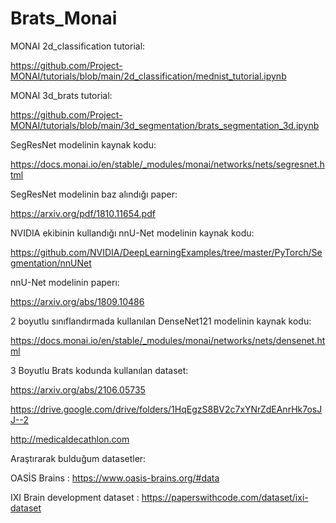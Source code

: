 # Brats_Monai

MONAI 2d_classification tutorial:

https://github.com/Project-MONAI/tutorials/blob/main/2d_classification/mednist_tutorial.ipynb

MONAI 3d_brats tutorial:

https://github.com/Project-MONAI/tutorials/blob/main/3d_segmentation/brats_segmentation_3d.ipynb

SegResNet modelinin kaynak kodu:

https://docs.monai.io/en/stable/_modules/monai/networks/nets/segresnet.html

SegResNet modelinin baz alındığı paper:

https://arxiv.org/pdf/1810.11654.pdf

NVIDIA ekibinin kullandığı nnU-Net modelinin kaynak kodu:

https://github.com/NVIDIA/DeepLearningExamples/tree/master/PyTorch/Segmentation/nnUNet

nnU-Net modelinin paperı:

https://arxiv.org/abs/1809.10486

2 boyutlu sınıflandırmada kullanılan DenseNet121 modelinin kaynak kodu:

https://docs.monai.io/en/stable/_modules/monai/networks/nets/densenet.html

3 Boyutlu Brats kodunda kullanılan dataset:

https://arxiv.org/abs/2106.05735

https://drive.google.com/drive/folders/1HqEgzS8BV2c7xYNrZdEAnrHk7osJJ--2

http://medicaldecathlon.com

Araştırarak bulduğum datasetler:

OASİS Brains : https://www.oasis-brains.org/#data


IXI Brain development dataset : https://paperswithcode.com/dataset/ixi-dataset
